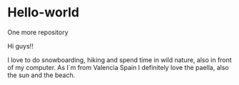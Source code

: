 # Hello-world
One more repository

Hi guys!!

I love to do snowboarding, hiking and spend time in wild nature, also in front of my computer.
As I´m from Valencia Spain I definitely love the paella, also the sun and the beach.
